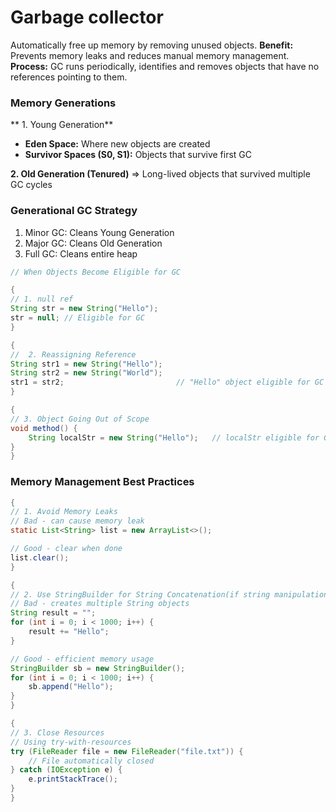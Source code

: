 # Garbage collector

Automatically free up memory by removing unused objects.
**Benefit:** Prevents memory leaks and reduces manual memory management.
**Process:** GC runs periodically, identifies and removes objects that have no references pointing to them.

### Memory Generations

** 1. Young Generation**

- **Eden Space:** Where new objects are created
- **Survivor Spaces (S0, S1):** Objects that survive first GC

**2. Old Generation (Tenured)** => Long-lived objects that survived multiple GC cycles

### Generational GC Strategy

1. Minor GC: Cleans Young Generation
2. Major GC: Cleans Old Generation
3. Full GC: Cleans entire heap

```java
// When Objects Become Eligible for GC

{
// 1. null ref
String str = new String("Hello");
str = null; // Eligible for GC
}

{
//  2. Reassigning Reference
String str1 = new String("Hello");
String str2 = new String("World");
str1 = str2;                         // "Hello" object eligible for GC
}

{
// 3. Object Going Out of Scope
void method() {
    String localStr = new String("Hello");   // localStr eligible for GC when method ends
}
}

```

### Memory Management Best Practices

```java
{
// 1. Avoid Memory Leaks
// Bad - can cause memory leak
static List<String> list = new ArrayList<>();

// Good - clear when done
list.clear();
}

{
// 2. Use StringBuilder for String Concatenation(if string manipulation heavily involved)
// Bad - creates multiple String objects
String result = "";
for (int i = 0; i < 1000; i++) {
    result += "Hello";
}

// Good - efficient memory usage
StringBuilder sb = new StringBuilder();
for (int i = 0; i < 1000; i++) {
    sb.append("Hello");
}
}

{
// 3. Close Resources
// Using try-with-resources
try (FileReader file = new FileReader("file.txt")) {
    // File automatically closed
} catch (IOException e) {
    e.printStackTrace();
}
}


```
